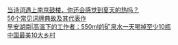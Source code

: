   
[当诗词遇上南京鼓楼，你还会感觉到夏天的热吗？](http://www.dianyue.me/archives/990/kenr0rci39ctzu08/)  
[56个常见词牌典故及其代表作](http://www.dianyue.me/archives/417/18fk3m1xdxjz3jhj/)  
[早安湖南|高温下的工作者：550ml的矿泉水一天喝掉至少10瓶](http://www.dianyue.me/archives/528/nzu9tcx9flvx3dsq/)  
[中国最美10大乡村](http://www.dianyue.me/archives/401/s3fgamzhdjc9zy5z/)